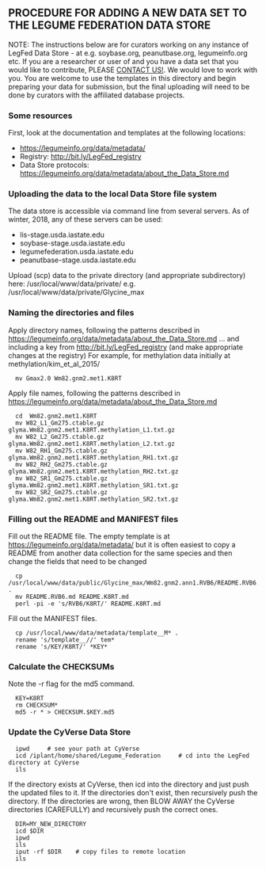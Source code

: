 ## PROCEDURE FOR ADDING A NEW DATA SET TO THE LEGUME FEDERATION DATA STORE

NOTE: The instructions below are for curators working on any instance of
LegFed Data Store - at e.g. soybase.org, peanutbase.org, legumeinfo.org etc. 
If you are a researcher or user of and you have a data set that you would like
to contribute, PLEASE <a href="https://legumeinfo.org/contact">CONTACT US!</a>. 
We would love to work with you. You are welcome to use the templates in this 
directory and begin preparing your data for submission, but the final uploading
will need to be done by curators with the affiliated database projects.

### Some resources
First, look at the documentation and templates at the following locations: 
  - https://legumeinfo.org/data/metadata/
  - Registry: http://bit.ly/LegFed_registry
  - Data Store protocols: https://legumeinfo.org/data/metadata/about_the_Data_Store.md


### Uploading the data to the local Data Store file system
The data store is accessible via command line from several servers.
As of winter, 2018, any of these servers can be used:
  - lis-stage.usda.iastate.edu 
  - soybase-stage.usda.iastate.edu 
  - legumefederation.usda.iastate.edu 
  - peanutbase-stage.usda.iastate.edu

Upload (scp) data to the private directory (and appropriate subdirectory) here:
  /usr/local/www/data/private/
  e.g.
  /usr/local/www/data/private/Glycine_max

### Naming the directories and files
Apply directory names, following the patterns described in 
  https://legumeinfo.org/data/metadata/about_the_Data_Store.md
... and including a key from http://bit.ly/LegFed_registry (and make appropriate changes at the registry)
For example, for methylation data initially at methylation/kim_et_al_2015/ 
```
  mv Gmax2.0 Wm82.gnm2.met1.K8RT
```

Apply file names, following the patterns described in
  https://legumeinfo.org/data/metadata/about_the_Data_Store.md
  
```
  cd  Wm82.gnm2.met1.K8RT
  mv W82_L1_Gm275.ctable.gz   glyma.Wm82.gnm2.met1.K8RT.methylation_L1.txt.gz 
  mv W82_L2_Gm275.ctable.gz   glyma.Wm82.gnm2.met1.K8RT.methylation_L2.txt.gz
  mv W82_RH1_Gm275.ctable.gz  glyma.Wm82.gnm2.met1.K8RT.methylation_RH1.txt.gz
  mv W82_RH2_Gm275.ctable.gz  glyma.Wm82.gnm2.met1.K8RT.methylation_RH2.txt.gz
  mv W82_SR1_Gm275.ctable.gz  glyma.Wm82.gnm2.met1.K8RT.methylation_SR1.txt.gz
  mv W82_SR2_Gm275.ctable.gz  glyma.Wm82.gnm2.met1.K8RT.methylation_SR2.txt.gz
```

### Filling out the README and MANIFEST files
Fill out the README file. The empty template is at https://legumeinfo.org/data/metadata/
but it is often easiest to copy a README from another data collection for the 
same species and then change the fields that need to be changed
```
  cp /usr/local/www/data/public/Glycine_max/Wm82.gnm2.ann1.RVB6/README.RVB6.md .
  mv README.RVB6.md README.K8RT.md
  perl -pi -e 's/RVB6/K8RT/' README.K8RT.md
```

Fill out the MANIFEST files.
```
  cp /usr/local/www/data/metadata/template__M* .
  rename 's/template__//' tem*
  rename 's/KEY/K8RT/' *KEY*
```

### Calculate the CHECKSUMs
Note the -r flag for the md5 command.
```
  KEY=K8RT
  rm CHECKSUM*
  md5 -r * > CHECKSUM.$KEY.md5
```

### Update the CyVerse Data Store
```
  ipwd     # see your path at CyVerse
  icd /iplant/home/shared/Legume_Federation     # cd into the LegFed directory at CyVerse
  ils
```
  If the directory exists at CyVerse, then icd into the directory and just push the updated files to it.
  If the directories don't exist, then recursively push the directory.
  If the directories are wrong, then BLOW AWAY the CyVerse directories (CAREFULLY) and 
  recursively push the correct ones.
```
  DIR=MY_NEW_DIRECTORY
  icd $DIR
  ipwd
  ils
  iput -rf $DIR    # copy files to remote location
  ils
```
  
